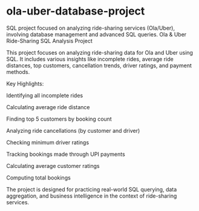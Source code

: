 # ola-uber-database-project
SQL project focused on analyzing ride-sharing services (Ola/Uber), involving database management and advanced SQL queries.
Ola & Uber Ride-Sharing SQL Analysis Project

This project focuses on analyzing ride-sharing data for Ola and Uber using SQL. It includes various insights like incomplete rides, average ride distances, top customers, cancellation trends, driver ratings, and payment methods.

Key Highlights:

Identifying all incomplete rides

Calculating average ride distance

Finding top 5 customers by booking count

Analyzing ride cancellations (by customer and driver)

Checking minimum driver ratings

Tracking bookings made through UPI payments

Calculating average customer ratings

Computing total bookings

The project is designed for practicing real-world SQL querying, data aggregation, and business intelligence in the context of ride-sharing services.
